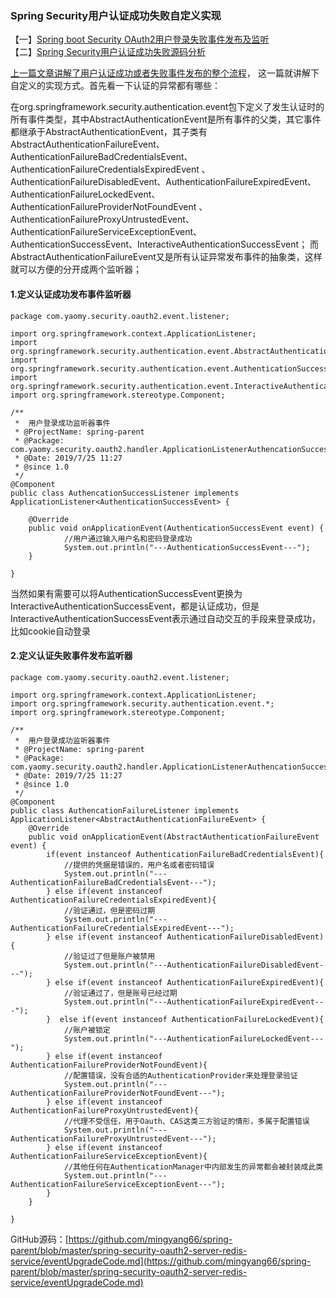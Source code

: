 ### Spring Security用户认证成功失败自定义实现

【一】[Spring boot Security OAuth2用户登录失败事件发布及监听](https://github.com/mingyang66/spring-parent/blob/master/spring-security-oauth2-server-redis-service/event.md)<br>
【二】[Spring Security用户认证成功失败源码分析](https://github.com/mingyang66/spring-parent/blob/master/spring-security-oauth2-server-redis-service/eventUpgrade.md)<br>

[上一篇文章讲解了用户认证成功或者失败事件发布的整个流程](https://github.com/mingyang66/spring-parent/blob/master/spring-security-oauth2-server-redis-service/eventUpgrade.md)，
这一篇就讲解下自定义的实现方式。首先看一下认证的异常都有哪些：

在org.springframework.security.authentication.event包下定义了发生认证时的所有事件类型，其中AbstractAuthenticationEvent是所有事件的父类，其它事件
都继承于AbstractAuthenticationEvent，其子类有AbstractAuthenticationFailureEvent、AuthenticationFailureBadCredentialsEvent、AuthenticationFailureCredentialsExpiredEvent
、AuthenticationFailureDisabledEvent、AuthenticationFailureExpiredEvent、AuthenticationFailureLockedEvent、AuthenticationFailureProviderNotFoundEvent
、AuthenticationFailureProxyUntrustedEvent、AuthenticationFailureServiceExceptionEvent、AuthenticationSuccessEvent、InteractiveAuthenticationSuccessEvent；
而AbstractAuthenticationFailureEvent又是所有认证异常发布事件的抽象类，这样就可以方便的分开成两个监听器；

#### 1.定义认证成功发布事件监听器

 ```
 package com.yaomy.security.oauth2.event.listener;
 
 import org.springframework.context.ApplicationListener;
 import org.springframework.security.authentication.event.AbstractAuthenticationEvent;
 import org.springframework.security.authentication.event.AuthenticationSuccessEvent;
 import org.springframework.security.authentication.event.InteractiveAuthenticationSuccessEvent;
 import org.springframework.stereotype.Component;
 
 /**
  *  用户登录成功监听器事件
  * @ProjectName: spring-parent
  * @Package: com.yaomy.security.oauth2.handler.ApplicationListenerAuthencationSuccess
  * @Date: 2019/7/25 11:27
  * @since 1.0
  */
 @Component
 public class AuthencationSuccessListener implements ApplicationListener<AuthenticationSuccessEvent> {
 
     @Override
     public void onApplicationEvent(AuthenticationSuccessEvent event) {
             //用户通过输入用户名和密码登录成功
             System.out.println("---AuthenticationSuccessEvent---");
     }
 
 }
```

当然如果有需要可以将AuthenticationSuccessEvent更换为InteractiveAuthenticationSuccessEvent，都是认证成功，但是InteractiveAuthenticationSuccessEvent表示通过自动交互的手段来登录成功，比如cookie自动登录

#### 2.定义认证失败事件发布监听器

```
package com.yaomy.security.oauth2.event.listener;

import org.springframework.context.ApplicationListener;
import org.springframework.security.authentication.event.*;
import org.springframework.stereotype.Component;

/**
 *  用户登录成功监听器事件
 * @ProjectName: spring-parent
 * @Package: com.yaomy.security.oauth2.handler.ApplicationListenerAuthencationSuccess
 * @Date: 2019/7/25 11:27
 * @since 1.0
 */
@Component
public class AuthencationFailureListener implements ApplicationListener<AbstractAuthenticationFailureEvent> {
    @Override
    public void onApplicationEvent(AbstractAuthenticationFailureEvent event) {
        if(event instanceof AuthenticationFailureBadCredentialsEvent){
            //提供的凭据是错误的，用户名或者密码错误
            System.out.println("---AuthenticationFailureBadCredentialsEvent---");
        } else if(event instanceof AuthenticationFailureCredentialsExpiredEvent){
            //验证通过，但是密码过期
            System.out.println("---AuthenticationFailureCredentialsExpiredEvent---");
        } else if(event instanceof AuthenticationFailureDisabledEvent){
            //验证过了但是账户被禁用
            System.out.println("---AuthenticationFailureDisabledEvent---");
        } else if(event instanceof AuthenticationFailureExpiredEvent){
            //验证通过了，但是账号已经过期
            System.out.println("---AuthenticationFailureExpiredEvent---");
        }  else if(event instanceof AuthenticationFailureLockedEvent){
            //账户被锁定
            System.out.println("---AuthenticationFailureLockedEvent---");
        } else if(event instanceof AuthenticationFailureProviderNotFoundEvent){
            //配置错误，没有合适的AuthenticationProvider来处理登录验证
            System.out.println("---AuthenticationFailureProviderNotFoundEvent---");
        } else if(event instanceof AuthenticationFailureProxyUntrustedEvent){
            //代理不受信任，用于Oauth、CAS这类三方验证的情形，多属于配置错误
            System.out.println("---AuthenticationFailureProxyUntrustedEvent---");
        } else if(event instanceof AuthenticationFailureServiceExceptionEvent){
            //其他任何在AuthenticationManager中内部发生的异常都会被封装成此类
            System.out.println("---AuthenticationFailureServiceExceptionEvent---");
        }
    }

}
```

GitHub源码：[https://github.com/mingyang66/spring-parent/blob/master/spring-security-oauth2-server-redis-service/eventUpgradeCode.md](https://github.com/mingyang66/spring-parent/blob/master/spring-security-oauth2-server-redis-service/eventUpgradeCode.md)    
    